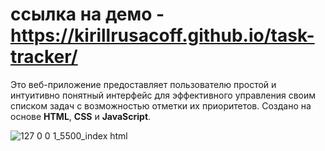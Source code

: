 # ссылка на демо - https://kirillrusacoff.github.io/task-tracker/

Это веб-приложение предоставляет пользователю простой и интуитивно понятный интерфейс для эффективного управления своим списком задач с возможностью отметки их приоритетов. 
Создано на основе <b>HTML</b>, <b>CSS</b> и <b>JavaScript</b>.

![127 0 0 1_5500_index html](https://github.com/KirillRusacoff/task-tracker/assets/121468262/2c996632-4ff1-48b8-b1df-e1195f3c53fa)

